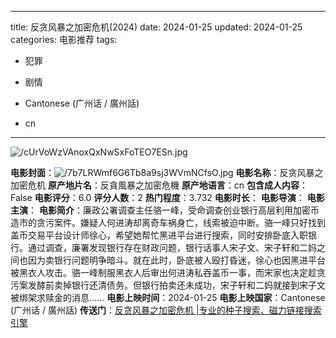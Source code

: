 
---
title: 反贪风暴之加密危机(2024)
date: 2024-01-25
updated: 2024-01-25
categories: 电影推荐
tags:

- 犯罪
- 剧情

- Cantonese (广州话 / 廣州話)
- cn
---

<img src="https://image.tmdb.org/t/p/original/cUrVoWzVAnoxQxNwSxFoTEO7ESn.jpg" alt="/cUrVoWzVAnoxQxNwSxFoTEO7ESn.jpg" title="/cUrVoWzVAnoxQxNwSxFoTEO7ESn.jpg">

**电影封面**：<img src="https://image.tmdb.org/t/p/w200/7b7LRWmf6G6Tb8a9sj3WVmNCfsO.jpg" alt="/7b7LRWmf6G6Tb8a9sj3WVmNCfsO.jpg" title="/7b7LRWmf6G6Tb8a9sj3WVmNCfsO.jpg">
**电影名称**：反贪风暴之加密危机
**原产地片名**：反貪風暴之加密危機
**原产地语言**：cn
**包含成人内容**：False
**电影评分**：6.0
**评分人数**：2
**热门程度**：3.732
**电影时长**：
**电影导演**：
**电影主演**：
**电影简介**：廉政公署调查主任骆一峰，受命调查创业银行高层利用加密币造市的贪污案件。嫌疑人何进涛却离奇车祸身亡，线索被迫中断。骆一峰只好找到盖币交易平台设计师徐心，希望她帮忙黑进平台进行搜索，同时安排卧底入职银行。通过调查，廉署发现银行存在财政问题，银行话事人宋子文、宋子轩和二妈之间也因为卖银行问题明争暗斗。就在此时，卧底被人殴打昏迷，徐心也因黑进平台被黑衣人攻击。骆一峰制服黑衣人后审出何进涛私吞盖币一事，而宋家也决定趁贪污案发酵前卖掉银行还清债务。但银行拍卖还未成功，宋子轩和二妈就接到宋子文被绑架求赎金的消息……
**电影上映时间**：2024-01-25
**电影上映国家**：Cantonese (广州话 / 廣州話)
**传送门**：[反贪风暴之加密危机 |专业的种子搜索、磁力链接搜索引擎](https://movie.amd794.com:2083/?search=%E5%8F%8D%E8%B2%AA%E9%A2%A8%E6%9A%B4%E4%B9%8B%E5%8A%A0%E5%AF%86%E5%8D%B1%E6%A9%9F&ordering=&mode=match_phrase&page_size=10&page=1)


